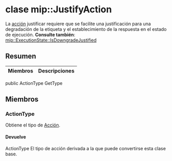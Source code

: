 # <a name="class-mipjustifyaction"></a>clase mip::JustifyAction 
La [acción](#classmip_1_1_action) justificar requiere que se facilite una justificación para una degradación de la etiqueta y el establecimiento de la respuesta en el estado de ejecución.
**Consulte también**: [mip::ExecutionState::IsDowngradeJustified](#classmip_1_1_execution_state_1ac087c175ea61e5c1b8845f195d7e8cb9)
## <a name="summary"></a>Resumen
 Miembros                        | Descripciones                                
--------------------------------|---------------------------------------------
public ActionType GetType
## <a name="members"></a>Miembros
### <a name="actiontype"></a>ActionType
Obtiene el tipo de [Acción](#classmip_1_1_action).
#### <a name="returns"></a>Devuelve
ActionType El tipo de acción derivada a la que puede convertirse esta clase base.